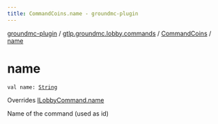 ```yaml
---
title: CommandCoins.name - groundmc-plugin
---
```


[groundmc-plugin](../../index.html) / [gtlp.groundmc.lobby.commands](../index.html) / [CommandCoins](index.html) / [name](.)

# name

`val name: `[`String`](https://kotlinlang.org/api/latest/jvm/stdlib/kotlin/-string/index.html)

Overrides [ILobbyCommand.name](../-i-lobby-command/name.html)

Name of the command (used as id)


